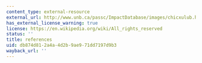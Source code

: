 ```yaml
---
content_type: external-resource
external_url: http://www.unb.ca/passc/ImpactDatabase/images/chicxulub.htm
has_external_license_warning: true
license: https://en.wikipedia.org/wiki/All_rights_reserved
status: ''
title: references
uid: db874d81-2a4a-4d2b-9ae9-71dd7197d9b3
wayback_url: ''
---
```

